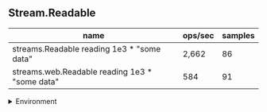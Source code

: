 ## Stream.Readable

|name|ops/sec|samples|
|-|-|-|
|streams.Readable reading 1e3 * "some data"|2,662|86|
|streams.web.Readable reading 1e3 * "some data"|584|91|


<details>
<summary>Environment</summary>

* __Machine:__ linux x64 | 4 vCPUs | 7.6GB Mem
* __Run:__ Tue Nov 07 2023 23:26:34 GMT+0000 (Coordinated Universal Time)
</details>

<!--
{"environment":{"platform":"linux","arch":"x64","cpus":4,"totalMemory":7.6085662841796875},"benchmarks":[{"name":"streams.Readable reading 1e3 * \"some data\"","opsSec":2661.5131590024453,"samples":7},{"name":"streams.web.Readable reading 1e3 * \"some data\"","opsSec":584.3817203830952,"samples":6}]}-->
